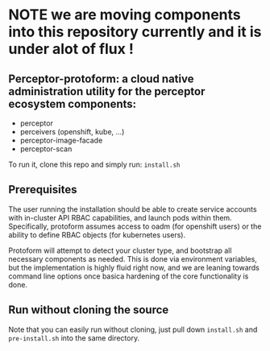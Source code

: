 # NOTE we are moving components into this repository currently and it is under alot of flux !

## Perceptor-protoform: a cloud native administration utility for the perceptor ecosystem components:

- perceptor
- perceivers (openshift, kube, ...)
- perceptor-image-facade
- perceptor-scan

To run it, clone this repo and simply run: `install.sh`

## Prerequisites

The user running the installation should be able to create service accounts with in-cluster API RBAC capabilities, and launch pods within them.  Specifically, protoform assumes access to oadm (for openshift users) or the ability to define RBAC objects (for kubernetes users).  

Protoform will attempt to detect your cluster type, and bootstrap all necessary components as needed.  This is done via environment variables, but the implementation is highly fluid right now, and we are leaning towards command line options once basica hardening of the core functionality is done.

## Run without cloning the source

Note that you can easily run without cloning, just pull down `install.sh` and `pre-install.sh` into the same directory.

